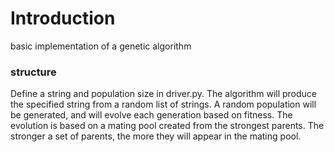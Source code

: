 # Introduction
basic implementation of a genetic algorithm

### structure
Define a string and population size in driver.py. The algorithm will produce the specified string from a random list of strings. 
A random population will be generated, and will evolve each generation based on fitness. The evolution is based on a mating pool created from the strongest parents. The stronger a set of parents, the more they will appear in the mating pool. 


